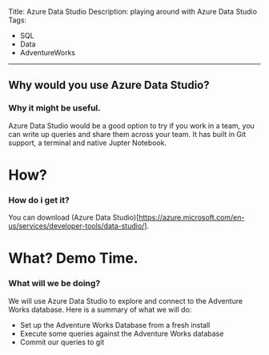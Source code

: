 Title: Azure Data Studio
Description: playing around with Azure Data Studio
Tags:
- SQL
- Data
- AdventureWorks
---
## Why would you use Azure Data Studio?
### Why it might be useful.
Azure Data Studio would be a good option to try if you work in a team, you can write up queries and share them across your team. It has built in Git support, a terminal and native Jupter Notebook.

# How?
### How do i get it?
You can download (Azure Data Studio)[https://azure.microsoft.com/en-us/services/developer-tools/data-studio/].

# What? Demo Time.
### What will we be doing?
We will use Azure Data Studio to explore and connect to the Adventure Works database. Here is a summary of what we will do:
- Set up the Adventure Works Database from a fresh install
- Execute some queries against the Adventure Works database
- Commit our queries to git
